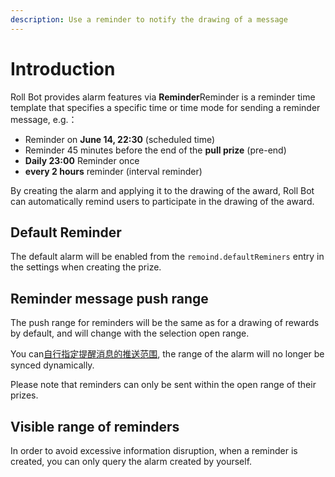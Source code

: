```yaml
---
description: Use a reminder to notify the drawing of a message
---
```


# Introduction

Roll Bot provides alarm features via **Reminder**Reminder is a reminder time template that specifies a specific time or time mode for sending a reminder message, e.g.：

- Reminder on **June 14, 22:30** (scheduled time)
- Reminder 45 minutes before the end of the **pull prize** (pre-end)
- **Daily 23:00** Reminder once
- **every 2 hours** reminder (interval reminder)

By creating the alarm and applying it to the drawing of the award, Roll Bot can automatically remind users to participate in the drawing of the award.

## Default Reminder

The default alarm will be enabled from the `remoind.defaultReminers` entry in the settings when creating the prize.

## Reminder message push range

The push range for reminders will be the same as for a drawing of rewards by default, and will change with the selection open range.

You can[自行指定提醒消息的推送范围](../advanced/edit-rol.md), the range of the alarm will no longer be synced dynamically.

Please note that reminders can only be sent within the open range of their prizes.

## Visible range of reminders

In order to avoid excessive information disruption, when a reminder is created, you can only query the alarm created by yourself.
